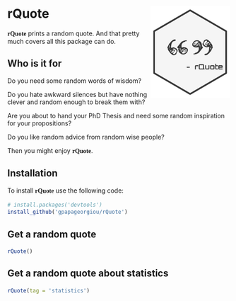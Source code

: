 # rQuote <img src="man/figures/logo.svg" align="right" alt="" width="180" />

<span style = "font-family: Orbitron"><strong>rQuote</strong></span> prints a random quote. And that pretty much covers all this package can do.

Who is it for
--------------

Do you need some random words of wisdom?

Do you hate awkward silences but have nothing clever and random enough to break them with?

Are you about to hand your PhD Thesis and need some random inspiration for your propositions?

Do you like random advice from random wise people?

Then you might enjoy <span style = "font-family: Orbitron"><strong>rQuote</strong></span>.

Installation
-------------

To install <span style = "font-family: Orbitron"><strong>rQuote</strong></span> use the following code:

```r
# install.packages('devtools')
install_github('gpapageorgiou/rQuote')
```

Get a random quote
-------------------

```r
rQuote()
```

Get a random quote about statistics
-------------------

```r
rQuote(tag = 'statistics')
```
